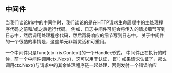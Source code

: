 ## 中间件
当我们谈论Iris中的中间件时，我们谈论的是在HTTP请求生命周期中的主处理程序代码之前和/或之后运行代码。
例如，日志中间件可能会将传入的请求细节写到日志中，然后调用处理程序代码，然后再将响应的细节写到日志中。
关于中间件的一个很酷的事情是，这些单元非常灵活和可重用。

一个中间件只是func(ctx iris.Context)的一个Handler形式，
中间件正在执行的时候，前一个中间件调用ctx.Next()，这可以用于认证，
即：如果请求认证了，那么调用ctx.Next()与请求中的其余处理程序链一起处理，否则发射一个错误响应
